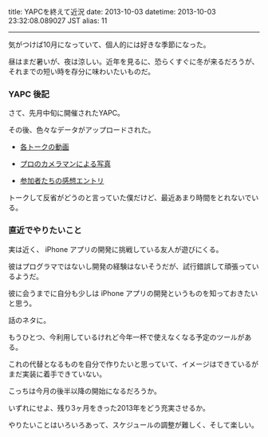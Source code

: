 title: YAPCを終えて近況
date: 2013-10-03
datetime: 2013-10-03 23:32:08.089027 JST
alias: 11

---

気がつけば10月になっていて、個人的には好きな季節になった。  

昼はまだ暑いが、夜は涼しい。近年を見るに、恐らくすぐに冬が来るだろうが、それまでの短い時を存分に味わいたいものだ。



### YAPC 後記



さて、先月中旬に開催されたYAPC。  

その後、色々なデータがアップロードされた。



- [各トークの動画](http://www.youtube.com/results?search_query=yapc+asia+2013)

- [プロのカメラマンによる写真](http://30d.jp/yapcasia/6)

- [参加者たちの感想エントリ](http://yapcasia.org/2013/09/yapcasia-2013.htmll)



トークして反省がどうのと言っていた僕だけど、最近あまり時間をとれないでいる。



### 直近でやりたいこと



実は近く、 iPhone アプリの開発に挑戦している友人が遊びにくる。  

彼はプログラマではないし開発の経験はないそうだが、試行錯誤して頑張っているようだ。  

彼に会うまでに自分も少しは iPhone アプリの開発というものを知っておきたいと思う。  

話のネタに。



もうひとつ、今利用しているけれど今年一杯で使えなくなる予定のツールがある。  

これの代替となるものを自分で作りたいと思っていて、イメージはできているがまだ実装に着手できていない。  

こっちは今月の後半以降の開始になるだろうか。



いずれにせよ、残り3ヶ月をきった2013年をどう充実させるか。  

やりたいことはいろいろあって、スケジュールの調整が難しく、そして楽しい。
